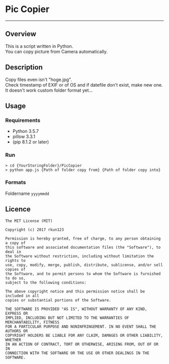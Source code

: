 # Pic Copier
---
## Overview
This is a script written in Python.  
You can copy picture from Camera automatically.

## Description
Copy files even isn't "hoge.jpg".   
Check timestamp of EXIF or of OS and if datefile don't exist, make new one.
It doesn't work custom folder format yet...

## Usage
### Requirements
- Python 3.5.7
- pillow 3.3.1
- (pip 8.1.2 or later)

### Run
```
> cd {YourStoringFolder}/PicCopier
> python app.js {Path of folder copy from} {Path of folder copy into}
```
### Formats
Foldername `yyyymmdd`

## Licence
```
The MIT License (MIT)

Copyright (c) 2017 rkun123

Permission is hereby granted, free of charge, to any person obtaining a copy of
this software and associated documentation files (the "Software"), to deal in
the Software without restriction, including without limitation the rights to
use, copy, modify, merge, publish, distribute, sublicense, and/or sell copies of
the Software, and to permit persons to whom the Software is furnished to do so,
subject to the following conditions:

The above copyright notice and this permission notice shall be included in all
copies or substantial portions of the Software.

THE SOFTWARE IS PROVIDED "AS IS", WITHOUT WARRANTY OF ANY KIND, EXPRESS OR
IMPLIED, INCLUDING BUT NOT LIMITED TO THE WARRANTIES OF MERCHANTABILITY, FITNESS
FOR A PARTICULAR PURPOSE AND NONINFRINGEMENT. IN NO EVENT SHALL THE AUTHORS OR
COPYRIGHT HOLDERS BE LIABLE FOR ANY CLAIM, DAMAGES OR OTHER LIABILITY, WHETHER
IN AN ACTION OF CONTRACT, TORT OR OTHERWISE, ARISING FROM, OUT OF OR IN
CONNECTION WITH THE SOFTWARE OR THE USE OR OTHER DEALINGS IN THE SOFTWARE.
```